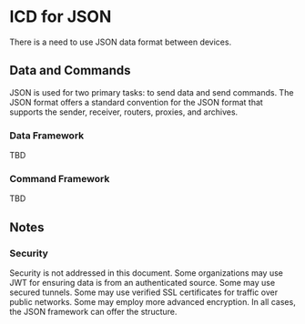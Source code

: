 # ICD for JSON

There is a need to use JSON data format between devices.

## Data and Commands

JSON is used for two primary tasks: to send data and send commands. The JSON format offers a standard convention for the JSON format that supports the sender, receiver, routers, proxies, and archives.

### Data Framework

TBD

### Command Framework

TBD

## Notes

### Security

Security is not addressed in this document. Some organizations may use JWT for ensuring data is from an authenticated source. Some may use secured tunnels. Some may use verified SSL certificates for traffic over public networks. Some may employ more advanced encryption. In all cases, the JSON framework can offer the structure.
